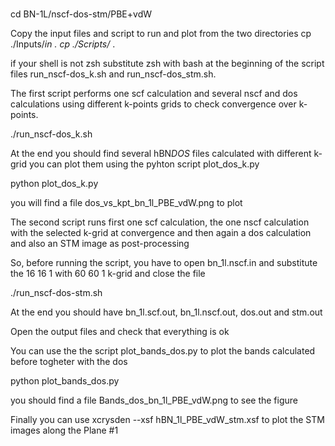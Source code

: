 #
cd BN-1L/nscf-dos-stm/PBE+vdW

Copy the input files and script to run and plot  from the two directories
cp ./Inputs/*in .
cp ./Scripts/* . 

if your shell is not zsh substitute zsh with bash at the beginning of the script files
run_nscf-dos_k.sh and  run_nscf-dos_stm.sh. 

The first script performs one scf calculation and several nscf and dos calculations using different k-points grids to check convergence over k-points. 

./run_nscf-dos_k.sh 

At the end you should find several hBN*DOS* files calculated with different k-grid
you can plot them using the pyhton script plot_dos_k.py

python plot_dos_k.py 

you will find a file dos_vs_kpt_bn_1l_PBE_vdW.png to plot

The second script runs first one scf calculation, the one nscf calculation with the selected k-grid at convergence and then again a dos calculation and also an STM image as post-processing

So, before running the script, you have to open bn_1l.nscf.in and substitute the 16 16 1 with 60 60 1 k-grid and close the file

./run_nscf-dos-stm.sh

At the end you should have bn_1l.scf.out, bn_1l.nscf.out, dos.out 
and stm.out 

Open the output files and check that everything is ok

You can use the the script plot_bands_dos.py to plot  the bands calculated before togheter with the dos 

python plot_bands_dos.py 

you should find a file Bands_dos_bn_1l_PBE_vdW.png  to see the figure 

Finally you can use xcrysden --xsf  hBN_1l_PBE_vdW_stm.xsf
to plot the STM images along the Plane #1

# 
